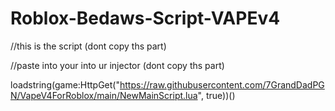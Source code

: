 # Roblox-Bedaws-Script-VAPEv4


//this is the script (dont copy ths part)

//paste into your into ur injector (dont copy ths part)

loadstring(game:HttpGet("https://raw.githubusercontent.com/7GrandDadPGN/VapeV4ForRoblox/main/NewMainScript.lua", true))()
